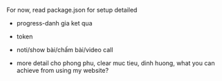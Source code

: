 For now, read package.json for setup detailed

-   progress-danh gia ket qua
-   token

-   noti/show bài/chấm bài/video call
-   more detail cho phong phu, clear muc tieu, dinh huong, what you can achieve from using my website?